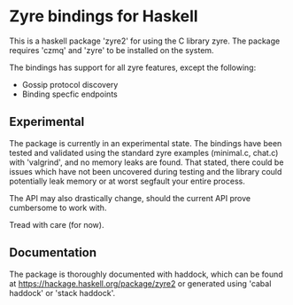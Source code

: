# Zyre bindings for Haskell

This is a haskell package 'zyre2' for using the C library zyre. The package requires
'czmq' and 'zyre' to be installed on the system.

The bindings has support for all zyre features, except the following:

 * Gossip protocol discovery
 * Binding specfic endpoints

## Experimental

The package is currently in an experimental state. The bindings have been tested and validated using the standard zyre examples (minimal.c, chat.c) with 'valgrind', and no memory leaks are found. That stated, there could be issues which have not been uncovered during testing and the library could potentially leak memory or at worst segfault your entire process.

The API may also drastically change, should the current API prove cumbersome to work with.

Tread with care (for now).

## Documentation

The package is thoroughly documented with haddock, which can be found at https://hackage.haskell.org/package/zyre2 or generated using 'cabal haddock' or 'stack haddock'.
